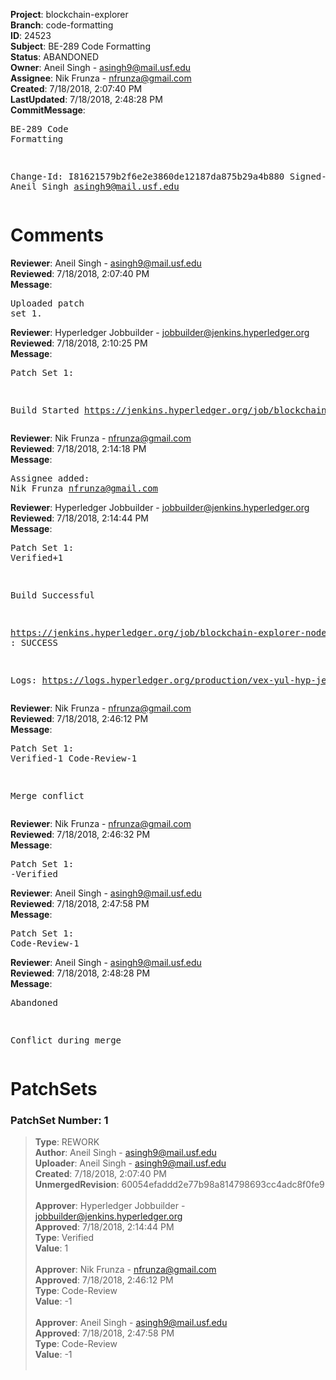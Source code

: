 <strong>Project</strong>: blockchain-explorer<br><strong>Branch</strong>: code-formatting<br><strong>ID</strong>: 24523<br><strong>Subject</strong>: BE-289 Code Formatting<br><strong>Status</strong>: ABANDONED<br><strong>Owner</strong>: Aneil Singh - asingh9@mail.usf.edu<br><strong>Assignee</strong>: Nik Frunza - nfrunza@gmail.com<br><strong>Created</strong>: 7/18/2018, 2:07:40 PM<br><strong>LastUpdated</strong>: 7/18/2018, 2:48:28 PM<br><strong>CommitMessage</strong>:<br><pre>BE-289 Code Formatting

Change-Id: I81621579b2f6e2e3860de12187da875b29a4b880
Signed-off-by: Aneil Singh <asingh9@mail.usf.edu>
</pre><h1>Comments</h1><strong>Reviewer</strong>: Aneil Singh - asingh9@mail.usf.edu<br><strong>Reviewed</strong>: 7/18/2018, 2:07:40 PM<br><strong>Message</strong>: <pre>Uploaded patch set 1.</pre><strong>Reviewer</strong>: Hyperledger Jobbuilder - jobbuilder@jenkins.hyperledger.org<br><strong>Reviewed</strong>: 7/18/2018, 2:10:25 PM<br><strong>Message</strong>: <pre>Patch Set 1:

Build Started https://jenkins.hyperledger.org/job/blockchain-explorer-node6-verify-x86_64/310/</pre><strong>Reviewer</strong>: Nik Frunza - nfrunza@gmail.com<br><strong>Reviewed</strong>: 7/18/2018, 2:14:18 PM<br><strong>Message</strong>: <pre>Assignee added: Nik Frunza <nfrunza@gmail.com></pre><strong>Reviewer</strong>: Hyperledger Jobbuilder - jobbuilder@jenkins.hyperledger.org<br><strong>Reviewed</strong>: 7/18/2018, 2:14:44 PM<br><strong>Message</strong>: <pre>Patch Set 1: Verified+1

Build Successful 

https://jenkins.hyperledger.org/job/blockchain-explorer-node6-verify-x86_64/310/ : SUCCESS

Logs: https://logs.hyperledger.org/production/vex-yul-hyp-jenkins-3/blockchain-explorer-node6-verify-x86_64/310</pre><strong>Reviewer</strong>: Nik Frunza - nfrunza@gmail.com<br><strong>Reviewed</strong>: 7/18/2018, 2:46:12 PM<br><strong>Message</strong>: <pre>Patch Set 1: Verified-1 Code-Review-1

Merge conflict</pre><strong>Reviewer</strong>: Nik Frunza - nfrunza@gmail.com<br><strong>Reviewed</strong>: 7/18/2018, 2:46:32 PM<br><strong>Message</strong>: <pre>Patch Set 1: -Verified</pre><strong>Reviewer</strong>: Aneil Singh - asingh9@mail.usf.edu<br><strong>Reviewed</strong>: 7/18/2018, 2:47:58 PM<br><strong>Message</strong>: <pre>Patch Set 1: Code-Review-1</pre><strong>Reviewer</strong>: Aneil Singh - asingh9@mail.usf.edu<br><strong>Reviewed</strong>: 7/18/2018, 2:48:28 PM<br><strong>Message</strong>: <pre>Abandoned

Conflict during merge</pre><h1>PatchSets</h1><h3>PatchSet Number: 1</h3><blockquote><strong>Type</strong>: REWORK<br><strong>Author</strong>: Aneil Singh - asingh9@mail.usf.edu<br><strong>Uploader</strong>: Aneil Singh - asingh9@mail.usf.edu<br><strong>Created</strong>: 7/18/2018, 2:07:40 PM<br><strong>UnmergedRevision</strong>: 60054efaddd2e77b98a814798693cc4adc8f0fe9<br><br><strong>Approver</strong>: Hyperledger Jobbuilder - jobbuilder@jenkins.hyperledger.org<br><strong>Approved</strong>: 7/18/2018, 2:14:44 PM<br><strong>Type</strong>: Verified<br><strong>Value</strong>: 1<br><br><strong>Approver</strong>: Nik Frunza - nfrunza@gmail.com<br><strong>Approved</strong>: 7/18/2018, 2:46:12 PM<br><strong>Type</strong>: Code-Review<br><strong>Value</strong>: -1<br><br><strong>Approver</strong>: Aneil Singh - asingh9@mail.usf.edu<br><strong>Approved</strong>: 7/18/2018, 2:47:58 PM<br><strong>Type</strong>: Code-Review<br><strong>Value</strong>: -1<br><br></blockquote>